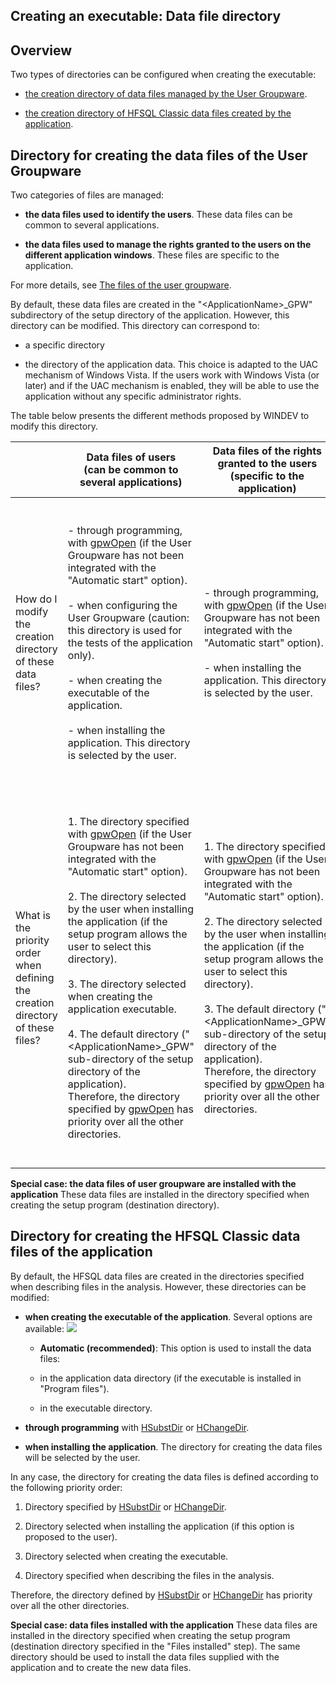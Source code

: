 


## Creating an executable: Data file directory 
			



<a name="NOTE1"></a>
<a name="NOTE1_1"></a>


## Overview
<a name="overview_ELTTEXTE000201"></a>
Two types of directories can be configured when creating the executable:

- [the creation directory of data files managed by the User Groupware](#NOTE3_1).

- [the creation directory of HFSQL Classic data files created by the application](#NOTE4_1).




<a name="NOTE3"></a>
<a name="NOTE3_1"></a>


## Directory for creating the data files of the User Groupware
<a name="directory_for_creating_the_data_files_the_user_groupware_ELTTEXTE000225"></a>
Two categories of files are managed:

- **the data files used to identify the users**. These data files can be common to several applications.

- **the data files used to manage the rights granted to the users on the different application windows**. These files are specific to the application.




For more details, see [The files of the user groupware](../Editeurs/2018002.md).

By default, these data files are created in the "&lt;ApplicationName&gt;_GPW" subdirectory of the setup directory of the application. However, this directory can be modified. This directory can correspond to:

- a specific directory

- the directory of the application data. This choice is adapted to the UAC mechanism of Windows Vista. If the users work with Windows Vista (or later) and if the UAC mechanism is enabled, they will be able to use the application without any specific administrator rights.




The table below presents the different methods proposed by WINDEV to modify this directory.

|   | Data files of users<br>(can be common to several applications) | Data files of the rights granted to the users (specific to the application) |
| --- | --- | --- |
| How do I modify the creation directory of these data files? | <br><br>- through programming, with [gpwOpen](../WDLang6/3041002.md) (if the User Groupware has not been integrated with the "Automatic start" option).<br><br>- when configuring the User Groupware (caution: this directory is used for the tests of the application only).<br><br>- when creating the executable of the application.<br><br>- when installing the application. This directory is selected by the user.<br><br><br> | <br><br>- through programming, with [gpwOpen](../WDLang6/3041002.md) (if the User Groupware has not been integrated with the "Automatic start" option).<br><br>- when installing the application. This directory is selected by the user.<br><br><br> |
| What is the priority order when defining the creation directory of these files? | <br><br>1. The directory specified with [gpwOpen](../WDLang6/3041002.md) (if the User Groupware has not been integrated with the "Automatic start" option).<br><br>2. The directory selected by the user when installing the application (if the setup program allows the user to select this directory).<br><br>3. The directory selected when creating the application executable.<br><br>4. The default directory ("&lt;ApplicationName&gt;_GPW" sub-directory of the setup directory of the application).<br>	Therefore, the directory specified by [gpwOpen](../WDLang6/3041002.md) has priority over all the other directories.<br><br><br> | <br><br>1. The directory specified with [gpwOpen](../WDLang6/3041002.md) (if the User Groupware has not been integrated with the "Automatic start" option).<br><br>2. The directory selected by the user when installing the application (if the setup program allows the user to select this directory).<br><br>3. The default directory ("&lt;ApplicationName&gt;_GPW" sub-directory of the setup directory of the application).<br>	Therefore, the directory specified by [gpwOpen](../WDLang6/3041002.md) has priority over all the other directories.<br><br><br> |


**Special case: the data files of user groupware are installed with the application**
These data files are installed in the directory specified when creating the setup program (destination directory).

<a name="NOTE4"></a>
<a name="NOTE4_1"></a>


## Directory for creating the HFSQL Classic data files of the application
<a name="directory_for_creating_the_hfsql_classic_data_files_the_application_ELTTEXTE000249"></a>
By default, the HFSQL data files are created in the directories specified when describing files in the analysis. However, these directories can be modified:

- **when creating the executable of the application**.
	Several options are available: ![](https://doc.pcsoft.fr/en-US/images/image.awp?langid=3&name=D%E9ployer%20l'application%20-%20HC%20N%B0003.gif)


	- **Automatic (recommended)**: This option is used to install the data files: 

	- in the application data directory (if the executable is installed in "Program files"). 

	- in the executable directory. 

- **through programming** with [HSubstDir](../WDLang4/3044028.md) or [HChangeDir](../WDLang4/3044168.md).

- **when installing the application**. The directory for creating the data files will be selected by the user.




In any case, the directory for creating the data files is defined according to the following priority order:

1. Directory specified by [HSubstDir](../WDLang4/3044028.md) or [HChangeDir](../WDLang4/3044168.md).

2. Directory selected when installing the application (if this option is proposed to the user).

3. Directory selected when creating the executable.

4. Directory specified when describing the files in the analysis.




Therefore, the directory defined by [HSubstDir](../WDLang4/3044028.md) or [HChangeDir](../WDLang4/3044168.md) has priority over all the other directories.

**Special case: data files installed with the application**
These data files are installed in the directory specified when creating the setup program (destination directory specified in the "Files installed" step).
The same directory should be used to install the data files supplied with the application and to create the new data files.


